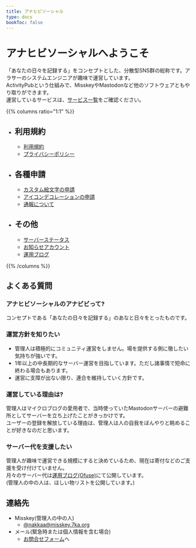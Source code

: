 ```yaml
---
title: アナヒビソーシャル
type: docs
bookToc: false
---
```


# アナヒビソーシャルへようこそ

「あなたの日々を記録する」をコンセプトとした、分散型SNS群の総称です。アラサーのシステムエンジニアが趣味で運営しています。  
ActivityPubという仕組みで、MisskeyやMastodonなど他のソフトウェアともやり取りができます。  
運営しているサービスは、[サービス一覧](/server-list)をご確認ください。

{{% columns ratio="1:1" %}}
- ## 利用規約
  - [利用規約](/rule)
  - [プライバシーポリシー](/privacy)

- ## 各種申請
  - [カスタム絵文字の申請](/procedure/emoji)
  - [アイコンデコレーションの申請](/procedure/icon-deco)
  - [通報について](/procedure/report)

- ## その他
  - [サーバーステータス](https://status.7ka.org/)
  - [お知らせアカウント](https://ml.7ka.org/@anahibi)
  - [運用ブログ](https://ofuse.me/anahibi)

{{% /columns %}}

## よくある質問

### アナヒビソーシャルのアナビビって?

コンセプトである「あなたの日々を記録する」のあなと日々をとったものです。

### 運営方針を知りたい

- 管理人は積極的にコミュニティ運営をしません。場を提供する側に徹したい気持ちが強いです。
- 1年以上の中長期的なサーバー運営を目指しています。ただし諸事情で短命に終わる場合もあります。
- 運営に支障が出ない限り、連合を維持していく方針です。

### 運営している理由は?

管理人はマイクロブログの愛用者で、当時使っていたMastodonサーバーの避難所としてサーバーを立ち上げたことがきっかけです。  
ユーザーの登録を解放している理由は、管理人は人の自我をぼんやりと眺めることが好きなのだと思います。  

### サーバー代を支援したい

管理人が趣味で運営できる規模にすると決めているため、現在は寄付などのご支援を受け付けていません。  
月々のサーバー代は[運用ブログ(Ofuse)](https://ofuse.me/anahibi)にて公開しています。  
(管理人の中の人は、ほしい物リストを公開しています。)  

## 連絡先

- Misskey(管理人の中の人)
  - [@nakkaa@misskey.7ka.org](https://misskey.7ka.org/@nakkaa)
- メール(緊急時または個人情報を含む場合)
  - [お問合せフォーム](https://contact.7ka.org)へ
